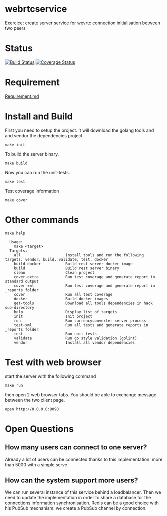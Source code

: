 # webrtcservice

Exercice: create server service for wevrtc connection initialisation between two peers

# Status

[![Build Status](https://travis-ci.org/cedriclam/webrtcservice.svg?branch=master)](https://travis-ci.org/cedriclam/webrtcservice)
[![Coverage Status](https://coveralls.io/repos/github/cedriclam/webrtcservice/badge.svg?branch=master)](https://coveralls.io/github/cedriclam/webrtcservice?branch=master)

# Requirement

[Requirement.md](Requirement.md)


# Install and Build

First you need to setup the project. It will download the golang tools and and vendor the dependencies project

```
make init
```

To build the server binary.

```
make build
```

Now you can run the unit-tests.

```
make test
```

Test coverage information

```
make cover
```

# Other commands

```
make help

  Usage:
    make <target>
  Targets:
    all                    Install tools and run the following targets: vendor, build, validate, test, docker
    build-docker           Build rest server docker image
    build                  Build rest server binary
    clean                  Clean project
    cover-extra            Run test coverage and generate report in standard output
    cover-xml              Run test coverage and generate report in _reports folder
    cover                  Run all test coverage
    docker                 Build docker images
    get-tools              Download all tools dependencies in hack sub-directory
    help                   Display list of targets
    init                   Init project
    run                    Run currencyconverter server process
    test-xml               Run all tests and generate reports in _reports folder
    test                   Run unit-tests
    validate               Run go style validation (golint)
    vendor                 Install all vendor dependencies
```

# Test with web browser

start the server with the following command

```
make run
```

then open 2 web browser tabs. You should be able to exchange message between the two client page.

```
open http://0.0.0.0:9090
```

# Open Questions

## How many users can connect to one server?

Already a lot of users can be connected thanks to this implementation. more than 5000 with a simple serve

## How can the system support more users?

We can run several instance of this service behind a loadbalancer.
Then we need to update the implementation in order to share a database for the connections information synchronisation.
Redis can be a good choice with his PubSub mechanism: we create a PubSub channel by connection.
